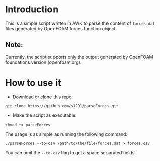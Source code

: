 # Introduction

This is a simple script written in AWK to parse the content of `forces.dat` files generated by OpenFOAM forces function object.
 ## Note:
 Currently, the script supports only the output generated by OpenFOAM foundations version (openfoam.org).

 # How to use it
* Download or clone this repo: 

```
git clone https://github.com/s1291/parseForces.git
```
* Make the script as executable:

```
chmod +x parseForces
```

The usage is as simple as running the following command:

```
./parseForces --to-csv /path/to/the/file/forces.dat > forces.csv
```

You can omit the `--to-csv` flag to get a space separated fields.

